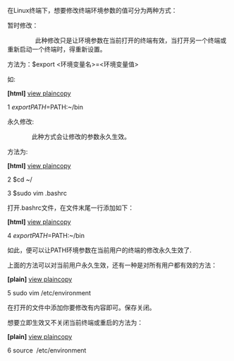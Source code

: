 在Linux终端下，想要修改终端环境参数的值可分为两种方式：

暂时修改：

                此种修改只是让环境参数在当前打开的终端有效，当打开另一个终端或重新启动一个终端时，得重新设置。

方法为：$export <环境变量名>=<环境变量值>

如:

**[html]** [view plain](http://blog.csdn.net/flydream0/article/details/7330452%23)[copy](http://blog.csdn.net/flydream0/article/details/7330452%23)



1       $export PATH=$PATH:~/bin

  
永久修改:

              此种方式会让修改的参数永久生效。

方法为:

**[html]** [view plain](http://blog.csdn.net/flydream0/article/details/7330452%23)[copy](http://blog.csdn.net/flydream0/article/details/7330452%23)



2       $cd ~/

3       $sudo vim .bashrc

打开.bashrc文件，在文件末尾一行添加如下：

**[html]** [view plain](http://blog.csdn.net/flydream0/article/details/7330452%23)[copy](http://blog.csdn.net/flydream0/article/details/7330452%23)



4       $export PATH=$PATH:~/bin

如此，便可以让PATH环境参数在当前用户的终端的修改永久生效了.

上面的方法可以对当前用户永久生效，还有一种是对所有用户都有效的方法：

**[plain]** [view plain](http://blog.csdn.net/flydream0/article/details/7330452%23)[copy](http://blog.csdn.net/flydream0/article/details/7330452%23)



5       sudo vim /etc/environment

在打开的文件中添加你要修改有内容即可。保存关闭。

想要立即生效又不关闭当前终端或重启的方法为：

**[plain]** [view plain](http://blog.csdn.net/flydream0/article/details/7330452%23)[copy](http://blog.csdn.net/flydream0/article/details/7330452%23)



6       source  /etc/environment



